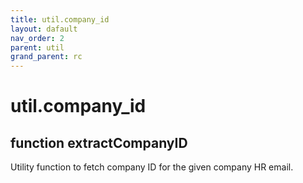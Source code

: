 ```yaml
---
title: util.company_id
layout: dafault
nav_order: 2
parent: util
grand_parent: rc
---
```


# util.company_id

## function extractCompanyID
Utility function to fetch company ID for the given company HR email.
